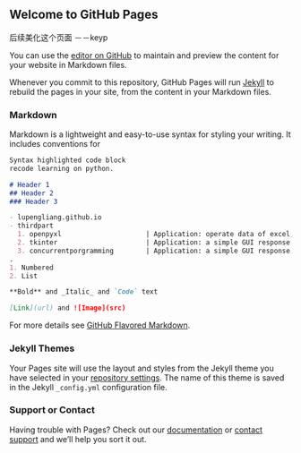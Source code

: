 ## Welcome to GitHub Pages

后续美化这个页面  －－keyp

You can use the [editor on GitHub](https://github.com/lupengliang/lupengliang.github.io/edit/main/README.md) to maintain and preview the content for your website in Markdown files.

Whenever you commit to this repository, GitHub Pages will run [Jekyll](https://jekyllrb.com/) to rebuild the pages in your site, from the content in your Markdown files.

### Markdown

Markdown is a lightweight and easy-to-use syntax for styling your writing. It includes conventions for

```markdown
Syntax highlighted code block
recode learning on python.

# Header 1
## Header 2
### Header 3

- lupengliang.github.io
- thirdpart
  1. openpyxl                     | Application: operate data of excel, Tools can compare different points in two excel.
  2. tkinter                      | Application: a simple GUI response for customs, i finished a tools about generate config data.
  3. concurrentporgramming        | Application: a simple GUI response for customs, i finished a tools about generate config data.
.  
1. Numbered
2. List

**Bold** and _Italic_ and `Code` text

[Link](url) and ![Image](src)
```

For more details see [GitHub Flavored Markdown](https://guides.github.com/features/mastering-markdown/).

### Jekyll Themes

Your Pages site will use the layout and styles from the Jekyll theme you have selected in your [repository settings](https://github.com/lupengliang/lupengliang.github.io/settings). The name of this theme is saved in the Jekyll `_config.yml` configuration file.

### Support or Contact

Having trouble with Pages? Check out our [documentation](https://docs.github.com/categories/github-pages-basics/) or [contact support](https://github.com/contact) and we’ll help you sort it out.
